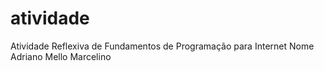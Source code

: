 # atividade
Atividade Reflexiva de Fundamentos de Programação para Internet
Nome Adriano Mello Marcelino
